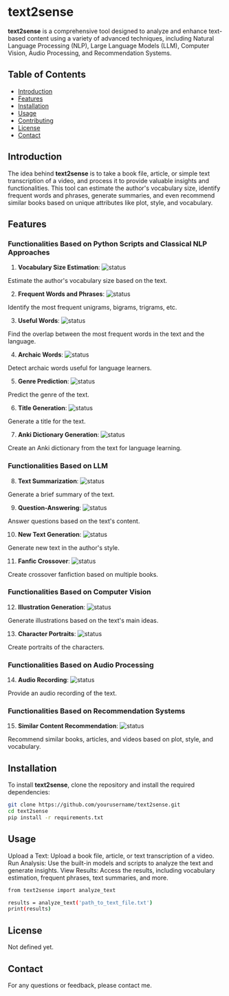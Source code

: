 # text2sense

**text2sense** is a comprehensive tool designed to analyze and enhance text-based content using a variety of advanced techniques, including Natural Language Processing (NLP), Large Language Models (LLM), Computer Vision, Audio Processing, and Recommendation Systems.

## Table of Contents

- [Introduction](#introduction)
- [Features](#features)
- [Installation](#installation)
- [Usage](#usage)
- [Contributing](#contributing)
- [License](#license)
- [Contact](#contact)

## Introduction

The idea behind **text2sense** is to take a book file, article, or simple text transcription of a video, and process it to provide valuable insights and functionalities. This tool can estimate the author's vocabulary size, identify frequent words and phrases, generate summaries, and even recommend similar books based on unique attributes like plot, style, and vocabulary.

## Features

### Functionalities Based on Python Scripts and Classical NLP Approaches
1. **Vocabulary Size Estimation**: ![status](https://img.shields.io/badge/status-planned-lightgrey)

Estimate the author's vocabulary size based on the text.

2. **Frequent Words and Phrases**: ![status](https://img.shields.io/badge/status-done-brightgreen)

Identify the most frequent unigrams, bigrams, trigrams, etc.

3. **Useful Words**: ![status](https://img.shields.io/badge/status-in%20progress-yellow)

Find the overlap between the most frequent words in the text and the language.

4. **Archaic Words**: ![status](https://img.shields.io/badge/status-planned-lightgrey)

Detect archaic words useful for language learners.

5. **Genre Prediction**: ![status](https://img.shields.io/badge/status-planned-lightgrey)

Predict the genre of the text.

6. **Title Generation**: ![status](https://img.shields.io/badge/status-planned-lightgrey)

Generate a title for the text.

7. **Anki Dictionary Generation**: ![status](https://img.shields.io/badge/status-planned-lightgrey)

Create an Anki dictionary from the text for language learning.

### Functionalities Based on LLM
8. **Text Summarization**: ![status](https://img.shields.io/badge/status-planned-lightgrey)

Generate a brief summary of the text.

9. **Question-Answering**: ![status](https://img.shields.io/badge/status-planned-lightgrey)

Answer questions based on the text's content.

10. **New Text Generation**: ![status](https://img.shields.io/badge/status-planned-lightgrey)

Generate new text in the author's style.

11. **Fanfic Crossover**: ![status](https://img.shields.io/badge/status-planned-lightgrey)

Create crossover fanfiction based on multiple books.

### Functionalities Based on Computer Vision
12. **Illustration Generation**: ![status](https://img.shields.io/badge/status-planned-lightgrey)

Generate illustrations based on the text's main ideas.

13. **Character Portraits**: ![status](https://img.shields.io/badge/status-planned-lightgrey)

Create portraits of the characters.

### Functionalities Based on Audio Processing
14. **Audio Recording**: ![status](https://img.shields.io/badge/status-planned-lightgrey)

Provide an audio recording of the text.

### Functionalities Based on Recommendation Systems
15. **Similar Content Recommendation**: ![status](https://img.shields.io/badge/status-planned-lightgrey)

Recommend similar books, articles, and videos based on plot, style, and vocabulary.

## Installation

To install **text2sense**, clone the repository and install the required dependencies:

```bash
git clone https://github.com/yourusername/text2sense.git
cd text2sense
pip install -r requirements.txt
```

## Usage

Upload a Text: Upload a book file, article, or text transcription of a video.
Run Analysis: Use the built-in models and scripts to analyze the text and generate insights.
View Results: Access the results, including vocabulary estimation, frequent phrases, text summaries, and more.

```bash
from text2sense import analyze_text

results = analyze_text('path_to_text_file.txt')
print(results)
```

## License

Not defined yet.

## Contact

For any questions or feedback, please contact me.
